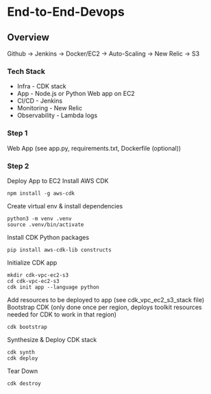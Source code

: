 # End-to-End-Devops

## Overview
Github -> Jenkins -> Docker/EC2 -> Auto-Scaling -> New Relic -> S3

### Tech Stack
* Infra - CDK stack
* App - Node.js or Python Web app on EC2
* CI/CD - Jenkins
* Monitoring - New Relic
* Observability - Lambda logs

### Step 1
Web App (see app.py, requirements.txt, Dockerfile (optional))

### Step 2
Deploy App to EC2
Install AWS CDK
```
npm install -g aws-cdk
```
Create virtual env & install dependencies
```
python3 -m venv .venv
source .venv/bin/activate
```
Install CDK Python packages
```
pip install aws-cdk-lib constructs
```
Initialize CDK app
```
mkdir cdk-vpc-ec2-s3
cd cdk-vpc-ec2-s3
cdk init app --language python
``` 
Add resources to be deployed to app (see cdk_vpc_ec2_s3_stack file)
Bootstrap CDK (only done once per region, deploys toolkit resources needed for CDK to work in that region)
```
cdk bootstrap
```
Synthesize & Deploy CDK stack
```
cdk synth
cdk deploy
```
Tear Down
```
cdk destroy
```